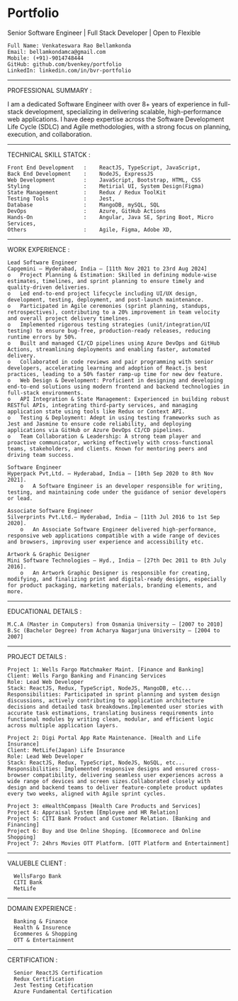 # Portfolio
Senior Software Engineer | Full Stack Developer | Open to Flexible

    Full Name: Venkateswara Rao Bellamkonda
    Email: bellamkondamca@gmail.com
    Mobile: (+91)-9014748444
    GitHub: github.com/bvenkey/portfolio
    LinkedIn: linkedin.com/in/bvr-portfolio
_____________________________________________________________________________________________________________________________________________________________________________

PROFESSIONAL SUMMARY :

I am a dedicated Software Engineer with over 8+ years of experience in full-stack development, specializing in delivering scalable, high-performance web applications. I have deep expertise across the Software Development Life Cycle (SDLC) and Agile methodologies, with a strong focus on planning, execution, and collaboration.
_____________________________________________________________________________________________________________________________________________________________________________

TECHNICAL SKILL STATCK :

    Front End Development   :    ReactJS, TypeScript, JavaScript,
    Back End Development    :    NodeJS, ExpressJS
    Web Development         :    JavaScript, Bootstrap, HTML, CSS
    Styling                 :    Metirial UI, System Design(Figma)
    State Management        :    Redux / Redux ToolKit
    Testing Tools           :    Jest, 
    Database                :    MangoDB, mySQL, SQL
    DevOps                  :    Azure, GitHub Actions
    Hands-On                :    Angular, Java SE, Spring Boot, Micro Services,
    Others                  :    Agile, Figma, Adobe XD, 
__________________________________________________________________________________________________________________________________________________________________________

WORK EXPERIENCE	:

    Lead Software Engineer
    Capgemini – Hyderabad, India – [11th Nov 2021 to 23rd Aug 2024] 
    o	Project Planning & Estimation: Skilled in defining module-wise estimates, timelines, and sprint planning to ensure timely and quality-driven deliveries.
    o	Led end-to-end project lifecycle including UI/UX design, development, testing, deployment, and post-launch maintenance.
    o	Participated in Agile ceremonies (sprint planning, standups, retrospectives), contributing to a 20% improvement in team velocity and overall project delivery timelines.
    o	Implemented rigorous testing strategies (unit/integration/UI testing) to ensure bug-free, production-ready releases, reducing runtime errors by 50%.
    o	Built and managed CI/CD pipelines using Azure DevOps and GitHub Actions, streamlining deployments and enabling faster, automated delivery.
    o	Collaborated in code reviews and pair programming with senior developers, accelerating learning and adoption of React.js best practices, leading to a 50% faster ramp-up time for new dev feature.
    o	Web Design & Development: Proficient in designing and developing end-to-end solutions using modern frontend and backend technologies in full-stack environments.
    o	API Integration & State Management: Experienced in building robust RESTful APIs, integrating third-party services, and managing application state using tools like Redux or Context API.
    o	Testing & Deployment: Adept in using testing frameworks such as Jest and Jasmine to ensure code reliability, and deploying applications via GitHub or Azure DevOps CI/CD pipelines.
    o	Team Collaboration & Leadership: A strong team player and proactive communicator, working effectively with cross-functional teams, stakeholders, and clients. Known for mentoring peers and driving team success.
    
    Software Engineer 
    Hyperpack Pvt,Ltd. – Hyderabad, India – [10th Sep 2020 to 8th Nov 2021].
        o	A Software Engineer is an developer responsible for writing, testing, and maintaining code under the guidance of senior developers or lead.
    
    Associate Software Engineer
    Silverprints Pvt.Ltd.– Hyderabad, India – [11th Jul 2016 to 1st Sep 2020]. 
        o	An Associate Software Engineer delivered high-performance, responsive web applications compatible with a wide range of devices and browsers, improving user experience and accessibility etc.
    
    Artwork & Graphic Designer
    Mini Software Technologies – Hyd., India – [27th Dec 2011 to 8th July 2016]. 
        o	An Artwork Graphic Designer is responsible for creating, modifying, and finalizing print and digital-ready designs, especially for product packaging, marketing materials, branding elements, and more.
_____________________________________________________________________________________________________________________________________________________________________________

EDUCATIONAL DETAILS	:

    M.C.A (Master in Computers) from Osmania University – [2007 to 2010]
    B.Sc (Bachelor Degree) from Acharya Nagarjuna University – [2004 to 2007]
_____________________________________________________________________________________________________________________________________________________________________________

PROJECT DETAILS	:

    Project 1: Wells Fargo Matchmaker Maint. [Finance and Banking]
    Client: Wells Fargo Banking and Financing Services 
    Role: Lead Web Developer
    Stack: ReactJS, Redux, TypeScript, NodeJS, MangoDB, etc...
    Responsibilities: Participated in sprint planning and system design discussions, actively contributing to application architecture decisions and detailed task breakdowns.Implemented user stories with accurate task estimations, translating business requirements into functional modules by writing clean, modular, and efficient logic across multiple application layers.

    Project 2: Digi Portal App Rate Maintenance. [Health and Life Insurance]
    Client: MetLife(Japan) Life Insurance 
    Role: Lead Web Developer
    Stack: ReactJS, Redux, TypeScript, NodeJS, NoSQL, etc...
    Responsibilities: Implemented responsive designs and ensured cross-browser compatibility, delivering seamless user experiences across a wide range of devices and screen sizes.Collaborated closely with design and backend teams to deliver feature-complete product updates every two weeks, aligned with Agile sprint cycles.

    Project 3: eHealthCompass [Health Care Products and Services]
    Project 4: Appraisal System [Employee and HR Relation]
    Project 5: CITI Bank Product and Customer Relation. [Banking and Financing]
    Project 6: Buy and Use Online Shoping. [Ecommorece and Online Shopping]
    Project 7: 24hrs Movies OTT Platform. [OTT Platform and Entertainment]
__________________________________________________________________________________________________________________________________________________________________________

VALUEBLE CLIENT :

      WellsFargo Bank
      CITI Bank
      MetLife 
__________________________________________________________________________________________________________________________________________________________________________

DOMAIN EXPERIENCE :

      Banking & Finance
      Health & Insurence
      Ecommeres & Shopping
      OTT & Entertainment
__________________________________________________________________________________________________________________________________________________________________________

CERTIFICATION :

      Senior ReactJS Certification
      Redux Certification
      Jest Testing Cetification
      Azure Fundamental Certification
